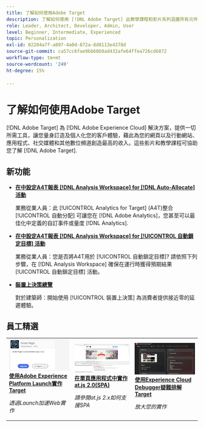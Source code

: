 ```yaml
---
title: 了解如何使用Adobe Target
description: 了解如何使用 [!DNL Adobe Target] 此教學課程和影片系列涵蓋所有元件。
role: Leader, Architect, Developer, Admin, User
level: Beginner, Intermediate, Experienced
topic: Personalization
exl-id: 02204a7f-a897-4a0d-872a-8d8113e4378d
source-git-commit: ca57cc6fae9bb68b9ad432afe64ffea726cd6872
workflow-type: tm+mt
source-wordcount: '249'
ht-degree: 15%

---
```


# 了解如何使用Adobe Target

[!DNL Adobe Target] 為 [!DNL Adobe Experience Cloud] 解決方案，提供一切所需工具，讓您量身訂造及個人化您的客戶體驗，藉此為您的網頁以及行動網站、應用程式、社交媒體和其他數位頻道創造最高的收入。這些影片和教學課程可協助您了解 [!DNL Adobe Target].

<div id="whats-new-section">

## 新功能

* **[在中設定A4T報表 [!DNL Analysis Workspace] for [!DNL Auto-Allocate] 活動](integrations/set-up-a4t-reports-in-analysis-workspace-for-auto-allocate-activities.md)**

   業務從業人員：此 [!UICONTROL Analytics for Target] (A4T)整合 [!UICONTROL 自動分配] 可讓您在 [!DNL Adobe Analytics]，您甚至可以最佳化中定義的自訂事件或量度 [!DNL Analytics].

* **[在中設定A4T報表 [!DNL Analysis Workspace] for [!UICONTROL 自動鎖定目標] 活動](integrations/set-up-a4t-reports-in-analysis-workspace-for-auto-target-activities.md)**

   業務從業人員：您是否將A4T用於 [!UICONTROL 自動鎖定目標]? 請依照下列步驟，在 [!DNL Analysis Workspace] 確保在運行時獲得預期結果 [!UICONTROL 自動鎖定目標] 活動。

* **[裝置上決策總覽](implementation/on-device-decisioning-overview.md)**

   對於建築師：開始使用 [!UICONTROL 裝置上決策] 為消費者提供接近零的延遲體驗。

<!-- * **[Use the Recommendations API (Tutorial)](recommendations-api-tutorial/recs-api-overview.md)**
    *For developers: Get hands-on practice using the [!DNL Recommendations] APIs to configure and manage [!DNL Recommendations] catalogs and custom criteria, and more.*-->

<!--* **[Implement Adobe Target with Adobe Mobile Services SDK v4 for Android (Tutorial)](mobile-v4/overview.md)**
    *For developers who are already using Adobe Mobile Services SDK v4: learn how to start personalizing app experiences with Adobe Target. These steps are provided as legacy user support.*<!-- Concepts learned here are also applicable to Adobe Experience Platform Mobile SDK (v5).-->

<!--* **[Use Recommendations Offers (Video)](recommendations/use-recommendations-offers.md)**
    *For all Target Users: Learn how to use product recommendations in A/B and Experience Targeting Activities.*-->

<!--
* **[Create a Recommendations Activity (Video)](recommendations/create-a-recommendations-activity.md)**
    <br>
    *Recommend products to your customers at scale with this Premium feature.* -->

</div>

<div id="recs-overview-body-1"></div>
<div id="recs-overview-body-2"></div>
<div id="recs-overview-body-3"></div>
<div id="recs-overview-body-4"></div>
<div id="recs-overview-body-5"></div>
<div id="recs-overview-body-6"></div>

<div id="staff-picks-section">

## 員工精選

<table>
<tr>
  <td>
    <a href="https://experienceleague.adobe.com/docs/launch-learn/implementing-in-websites-with-launch/implement-solutions/target.html?lang=en">
      <img alt="使用Adobe Experience Platform Launch實作Target" src="assets/launch_referencearchitectureguides.png" />
    </a>
    <div>
      <a href="https://experienceleague.adobe.com/docs/launch-learn/implementing-in-websites-with-launch/implement-solutions/target.html?lang=en">
    <strong>使用Adobe Experience Platform Launch實作Target</strong>
    </a>
    </div>
    <p>
    <em>透過Launch加速Web實作</em>
    <p>
  </td>
  <td>
    <a href="implementation/implement-atjs-20-in-a-single-page-application.md">
      <img alt="在單頁應用程式中實作at.js 2.0(SPA)" src="assets/implementing_adobetargetsatjs20inasinglepageapplicationspa.png" />
    </a>
    <div>
      <a href="implementation/implement-atjs-20-in-a-single-page-application.md">
    <strong>在單頁應用程式中實作at.js 2.0(SPA)</strong>
    </a>
    </div>
    <p>
    <em>請參閱at.js 2.x如何支援SPA</em>
    <p>
  </td>
  <td>
    <a href="troubleshooting/troubleshoot-with-the-experience-cloud-debugger.md">
      <img alt="使用Experience Cloud Debugger疑難排解Target" src="assets/using_the_experienceclouddebuggerwithadobetarget.png" />
    </a>
    <div>
      <a href="troubleshooting/troubleshoot-with-the-experience-cloud-debugger.md">
    <strong>使用Experience Cloud Debugger疑難排解Target</strong>
    </a>
    </div>
    <p>
    <em>放大您的實作</em>
    <p>
  </td>
</tr>
</table>
</div>
